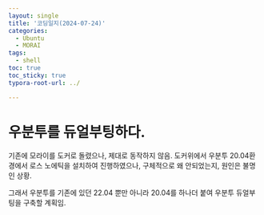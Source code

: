 ```yaml
---
layout: single
title: '코딩일지(2024-07-24)'
categories:
  - Ubuntu
  - MORAI
tags:
  - shell
toc: true
toc_sticky: true
typora-root-url: ../

---
```








# 우분투를 듀얼부팅하다.

기존에 모라이를 도커로 돌렸으나, 제대로 동작하지 않음. 도커위에서 우분투 20.04환경에서 로스 노에틱을 설치하여 진행하였으나, 구체적으로 왜 안되었는지, 원인은 불명인 상황.



그래서 우분투를 기존에 있던 22.04 뿐만 아니라 20.04를 하나더 붙여 우분투 듀얼부팅을 구축할 계획임.



















